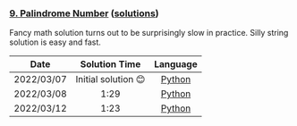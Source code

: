### [9. Palindrome Number](https://leetcode.com/problems/palindrome-number/) ([solutions](https://github.com/pete-debiase/Comprog/blob/main/Solutions/9.%20Palindrome%20Number/))
Fancy math solution turns out to be surprisingly slow in practice. Silly string solution is easy and fast.

|    Date    |   Solution Time    |                                                            Language                                                            |
|:----------:|:------------------:|:------------------------------------------------------------------------------------------------------------------------------:|
| 2022/03/07 | Initial solution 😊 |      [Python](https://github.com/pete-debiase/Comprog/blob/main/Solutions/9.%20Palindrome%20Number/palindrome_number.py)       |
| 2022/03/08 |        1:29        | [Python](https://github.com/pete-debiase/Comprog/blob/main/Solutions/9.%20Palindrome%20Number/palindrome_number_2022-03-08.py) |
| 2022/03/12 |        1:23        | [Python](https://github.com/pete-debiase/Comprog/blob/main/Solutions/9.%20Palindrome%20Number/palindrome_number_2022-03-12.py) |
